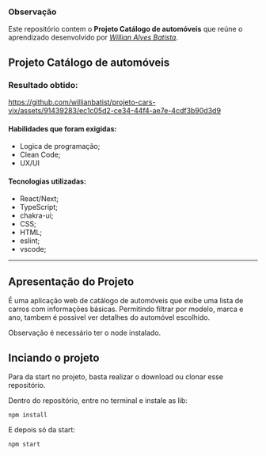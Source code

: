 ### Observação

Este repositório contem o **Projeto Catálogo de automóveis** que reúne o aprendizado desenvolvido por _[Willian Alves Batista](https://www.linkedin.com/in/willian-alves-batista-60aa6a180/)_.

## Projeto Catálogo de automóveis

### Resultado obtido:

https://github.com/willianbatist/projeto-cars-vix/assets/91439283/ec1c05d2-ce34-44f4-ae7e-4cdf3b90d3d9


#### Habilidades que foram exigidas:

  - Logica de programação;
  - Clean Code;
  - UX/UI

#### Tecnologias utilizadas:

  - React/Next;
  - TypeScript;
  - chakra-ui;
  - CSS;
  - HTML;
  - eslint;
  - vscode;

---

## Apresentação do Projeto

É uma aplicação web de catálogo de automóveis que exibe uma lista de carros com
informações básicas. Permitindo filtrar por modelo, marca e ano, tambem é possivel ver detalhes do automóvel escolhido. 

Observação é necessário ter o node instalado.

## Inciando o projeto

Para da start no projeto, basta realizar o download ou clonar esse repositório.

Dentro do repositório, entre no terminal e instale as lib:

    npm install

E depois só da start:

    npm start

